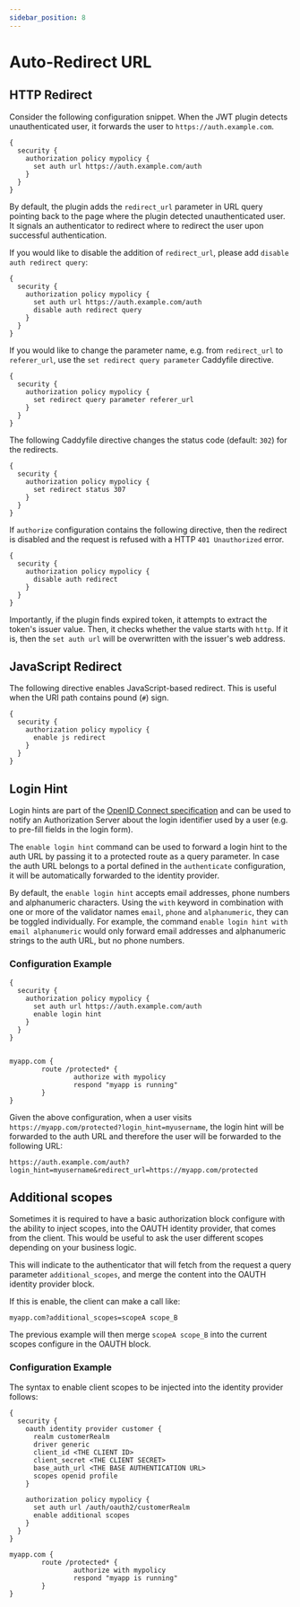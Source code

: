```yaml
---
sidebar_position: 8
---
```


# Auto-Redirect URL

## HTTP Redirect

Consider the following configuration snippet. When the JWT plugin detects
unauthenticated user, it forwards the user to `https://auth.example.com`.

```
{
  security {
    authorization policy mypolicy {
      set auth url https://auth.example.com/auth
    }
  }
}
```

By default, the plugin adds the `redirect_url` parameter in URL query
pointing back to the page where the plugin detected unauthenticated user.
It signals an authenticator to redirect where to redirect the user upon
successful authentication.

If you would like to disable the addition of `redirect_url`, please
add `disable auth redirect query`:

```
{
  security {
    authorization policy mypolicy {
      set auth url https://auth.example.com/auth
      disable auth redirect query
    }
  }
}
```

If you would like to change the parameter name, e.g. from `redirect_url`
to `referer_url`, use the `set redirect query parameter` Caddyfile directive.

```
{
  security {
    authorization policy mypolicy {
      set redirect query parameter referer_url
    }
  }
}
```

The following Caddyfile directive changes the status code (default: `302`) for
the redirects.

```
{
  security {
    authorization policy mypolicy {
      set redirect status 307
    }
  }
}
```

If `authorize` configuration contains the following directive, then the redirect
is disabled and the request is refused with a HTTP `401 Unauthorized` error.

```
{
  security {
    authorization policy mypolicy {
      disable auth redirect
    }
  }
}
```

Importantly, if the plugin finds expired token, it attempts to extract the
token's issuer value. Then, it checks whether the value starts with `http`.
If it is, then the `set auth url` will be overwritten with the issuer's
web address.

## JavaScript Redirect

The following directive enables JavaScript-based redirect. This is useful when
the URI path contains pound (`#`) sign.

```
{
  security {
    authorization policy mypolicy {
      enable js redirect
    }
  }
}
```

## Login Hint

Login hints are part of the
[OpenID Connect specification](https://openid.net/specs/openid-connect-core-1_0.html#rfc.section.3.1.2.1)
and can be used to notify an Authorization Server about the login identifier
used by a user (e.g. to pre-fill fields in the login form).

The `enable login hint` command can be used to forward a login hint to the auth URL by passing it to a protected
route as a query parameter. In case the auth URL belongs to a portal defined in the `authenticate` configuration,
it will be automatically forwarded to the identity provider.

By default, the `enable login hint` accepts email addresses, phone numbers and alphanumeric characters. Using the
`with` keyword in combination with one or more of the validator names `email`, `phone` and `alphanumeric`, they can be
toggled individually. For example, the command `enable login hint with email alphanumeric` would only forward email
addresses and alphanumeric strings to the auth URL, but no phone numbers.

### Configuration Example

```
{
  security {
    authorization policy mypolicy {
      set auth url https://auth.example.com/auth
      enable login hint
    }
  }
}


myapp.com {
        route /protected* {
                authorize with mypolicy
                respond "myapp is running"
        }
}
```

Given the above configuration, when a user visits `https://myapp.com/protected?login_hint=myusername`,
the login hint will be forwarded to the auth URL and therefore the user will be forwarded to the
following URL:

```
https://auth.example.com/auth?login_hint=myusername&redirect_url=https://myapp.com/protected
```

## Additional scopes

Sometimes it is required to have a basic authorization block configure with the ability to inject scopes, into the OAUTH identity provider, that comes from the client. This would be useful to ask the user different scopes depending on your business logic.

This will indicate to the authenticator that will fetch from the request a query parameter `additional_scopes`, and merge the content into the OAUTH identity provider block.

If this is enable, the client can make a call like:

```
myapp.com?additional_scopes=scopeA scope_B
```

The previous example will then merge `scopeA scope_B` into the current scopes configure in the OAUTH block.

### Configuration Example

The syntax to enable client scopes to be injected into the identity provider follows:

```
{
  security {
    oauth identity provider customer {
      realm customerRealm
      driver generic
      client_id <THE CLIENT ID>
      client_secret <THE CLIENT SECRET>
      base_auth_url <THE BASE AUTHENTICATION URL>
      scopes openid profile
    }

    authorization policy mypolicy {
      set auth url /auth/oauth2/customerRealm
      enable additional scopes
    }
  }
}

myapp.com {
        route /protected* {
                authorize with mypolicy
                respond "myapp is running"
        }
}
```

